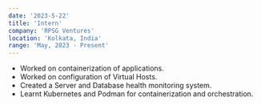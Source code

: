 ```yaml
---
date: '2023-5-22'
title: 'Intern'
company: 'RPSG Ventures'
location: 'Kolkata, India'
range: 'May, 2023 - Present'
---
```


- Worked on containerization of applications.
- Worked on configuration of Virtual Hosts.
- Created a Server and Database health monitoring system.
- Learnt Kubernetes and Podman for containerization and orchestration.
